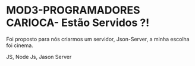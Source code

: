 # MOD3-PROGRAMADORES CARIOCA- Estão Servidos ?!

Foi proposto para nós criarmos um servidor, Json-Server, a minha escolha foi cinema.

JS, Node Js, Jason Server 
